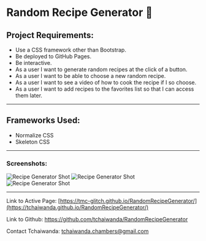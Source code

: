 # Random Recipe Generator 🍔

## Project Requirements:
* Use a CSS framework other than Bootstrap.
* Be deployed to GitHub Pages.
* Be interactive.
* As a user I want to generate random recipes at the click of a button.
* As a user I want to be able to choose a new random recipe.
* As a user I want to see a video of how to cook the recipe if I so choose.
* As a user I want to add recipes to the favorites list so that I can access them later.
 ___
 ## Frameworks Used:
 * Normalize CSS
 * Skeleton CSS

---
### Screenshots:

![Recipe Generator Shot](/Images/Recipe1.png)
![Recipe Generator Shot](/Images/Recipe2.png)
![Recipe Generator Shot](/Images/Recipe3.png)

---

Link to Active Page: [https://tmc-glitch.github.io/RandomRecipeGenerator/](https://tchaiwanda.github.io/RandomRecipeGenerator/)

Link to Github: https://github.com/tchaiwanda/RandomRecipeGenerator

Contact Tchaiwanda:  tchaiwanda.chambers@gmail.com
